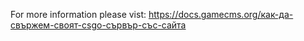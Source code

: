 For more information please vist: https://docs.gamecms.org/как-да-свържем-своят-csgo-сървър-със-сайта
